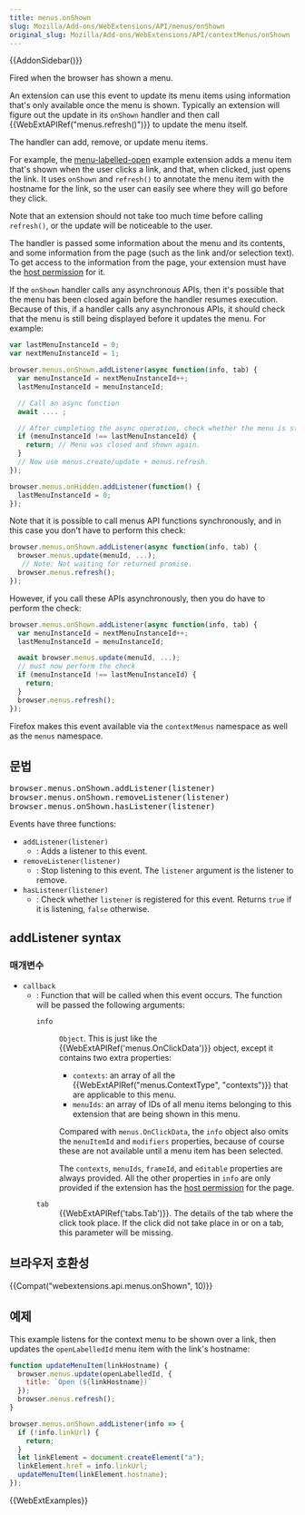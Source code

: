 ```yaml
---
title: menus.onShown
slug: Mozilla/Add-ons/WebExtensions/API/menus/onShown
original_slug: Mozilla/Add-ons/WebExtensions/API/contextMenus/onShown
---
```

{{AddonSidebar()}}

Fired when the browser has shown a menu.

An extension can use this event to update its menu items using information that's only available once the menu is shown. Typically an extension will figure out the update in its `onShown` handler and then call {{WebExtAPIRef("menus.refresh()")}} to update the menu itself.

The handler can add, remove, or update menu items.

For example, the [menu-labelled-open](https://github.com/mdn/webextensions-examples/tree/master/menu-labelled-open) example extension adds a menu item that's shown when the user clicks a link, and that, when clicked, just opens the link. It uses `onShown` and `refresh()` to annotate the menu item with the hostname for the link, so the user can easily see where they will go before they click.

Note that an extension should not take too much time before calling `refresh()`, or the update will be noticeable to the user.

The handler is passed some information about the menu and its contents, and some information from the page (such as the link and/or selection text). To get access to the information from the page, your extension must have the [host permission](/en-US/Add-ons/WebExtensions/manifest.json/permissions#Host_permissions) for it.

If the `onShown` handler calls any asynchronous APIs, then it's possible that the menu has been closed again before the handler resumes execution. Because of this, if a handler calls any asynchronous APIs, it should check that the menu is still being displayed before it updates the menu. For example:

```js
var lastMenuInstanceId = 0;
var nextMenuInstanceId = 1;

browser.menus.onShown.addListener(async function(info, tab) {
  var menuInstanceId = nextMenuInstanceId++;
  lastMenuInstanceId = menuInstanceId;

  // Call an async function
  await .... ;

  // After completing the async operation, check whether the menu is still shown.
  if (menuInstanceId !== lastMenuInstanceId) {
    return; // Menu was closed and shown again.
  }
  // Now use menus.create/update + menus.refresh.
});

browser.menus.onHidden.addListener(function() {
  lastMenuInstanceId = 0;
});
```

Note that it is possible to call menus API functions synchronously, and in this case you don't have to perform this check:

```js
browser.menus.onShown.addListener(async function(info, tab) {
  browser.menus.update(menuId, ...);
   // Note: Not waiting for returned promise.
  browser.menus.refresh();
});
```

However, if you call these APIs asynchronously, then you do have to perform the check:

```js
browser.menus.onShown.addListener(async function(info, tab) {
  var menuInstanceId = nextMenuInstanceId++;
  lastMenuInstanceId = menuInstanceId;

  await browser.menus.update(menuId, ...);
  // must now perform the check
  if (menuInstanceId !== lastMenuInstanceId) {
    return;
  }
  browser.menus.refresh();
});
```

Firefox makes this event available via the `contextMenus` namespace as well as the `menus` namespace.

## 문법

<pre class="syntaxbox brush:js">browser.menus.onShown.addListener(listener)
browser.menus.onShown.removeListener(listener)
browser.menus.onShown.hasListener(listener)
</pre>

Events have three functions:

- `addListener(listener)`
  - : Adds a listener to this event.
- `removeListener(listener)`
  - : Stop listening to this event. The `listener` argument is the listener to remove.
- `hasListener(listener)`
  - : Check whether `listener` is registered for this event. Returns `true` if it is listening, `false` otherwise.

## addListener syntax

### 매개변수

- `callback`
  - : Function that will be called when this event occurs. The function will be passed the following arguments:<dl class="reference-values"><dt><code>info</code></dt><dd><p><code>Object</code>. This is just like the {{WebExtAPIRef('menus.OnClickData')}} object, except it contains two extra properties:</p><ul><li><code>contexts</code>: an array of all the {{WebExtAPIRef("menus.ContextType", "contexts")}} that are applicable to this menu.</li><li><code>menuIds</code>: an array of IDs of all menu items belonging to this extension that are being shown in this menu.</li></ul><p>Compared with <code>menus.OnClickData</code>, the <code>info</code> object also omits the <code>menuItemId</code> and <code>modifiers</code> properties, because of course these are not available until a menu item has been selected.</p><p>The <code>contexts</code>, <code>menuIds</code>, <code>frameId</code>, and <code>editable</code> properties are always provided. All the other properties in <code>info</code> are only provided if the extension has the <a href="/en-US/Add-ons/WebExtensions/manifest.json/permissions#Host_permissions">host permission</a> for the page.</p></dd></dl><dl class="reference-values"><dt><code>tab</code></dt><dd>{{WebExtAPIRef('tabs.Tab')}}. The details of the tab where the click took place. If the click did not take place in or on a tab, this parameter will be missing.</dd></dl>

## 브라우저 호환성

{{Compat("webextensions.api.menus.onShown", 10)}}

## 예제

This example listens for the context menu to be shown over a link, then updates the `openLabelledId` menu item with the link's hostname:

```js
function updateMenuItem(linkHostname) {
  browser.menus.update(openLabelledId, {
    title: `Open (${linkHostname})`
  });
  browser.menus.refresh();
}

browser.menus.onShown.addListener(info => {
  if (!info.linkUrl) {
    return;
  }
  let linkElement = document.createElement("a");
  linkElement.href = info.linkUrl;
  updateMenuItem(linkElement.hostname);
});
```

{{WebExtExamples}}
